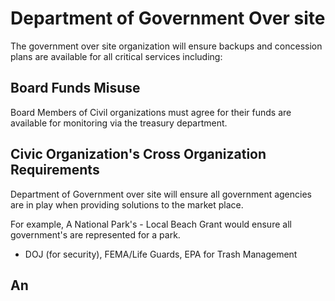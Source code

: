 # Department of Government Over site

The government over site organization will ensure backups and concession plans are available for all critical services including:

## Board Funds Misuse

Board Members of Civil organizations must agree for their funds are available for monitoring via the treasury department.

## Civic Organization's Cross Organization Requirements

Department of Government over site will ensure all government agencies are in play when providing solutions to the market place.

For example, A National Park's - Local Beach Grant would ensure all government's are represented for a park.

- DOJ (for security), FEMA/Life Guards, EPA for Trash Management

## An
